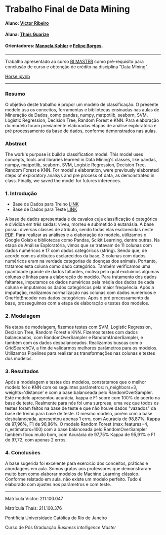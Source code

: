 <!-- antes de enviar a versão final, solicitamos que todos os comentários, colocados para orientação ao aluno, sejam removidos do arquivo -->
# Trabalho Final de Data Mining

#### Aluno: [Victor Ribeiro](https://github.com/victorgrrtj)
#### Aluna: [Thaís Guarize](https://github.com/victorgrrtj)
#### Orientadores: [Manoela Kohler](https://github.com/manoelakohler) e [Felipe Borges](https://github.com/link_do_github).

---

Trabalho apresentado ao curso [BI MASTER](https://ica.puc-rio.ai/bi-master) como pré-requisito para conclusão de curso e obtenção de crédito na disciplina "Data Mining".

[Horse.ipynb](https://github.com/victorgrrtj/dmwork/blob/main/Horse.ipynb)

---

### Resumo

<!-- trocar o texto abaixo pelo resumo do trabalho, em português -->

O objetivo deste trabalho é propor um modelo de classificação. O presente modelo usa os conceitos, ferramentas e bibliotecas ensinadas nas aulas de Mineração de Dados, como pandas, numpy, matpotlib, seaborn, SVM, Logistic Regression, Decision Tree, Random Forest e KNN. Para elaboração do modelo foram previamente elaboradas etapas de análise exploratória e pré processamento da base de dados, conforme demonstrados nas aulas.

### Abstract <!-- Opcional! Caso não aplicável, remover esta seção -->

<!-- trocar o texto abaixo pelo resumo do trabalho, em inglês -->

The work's purpose is build a classification model. This model uses concepts, tools and libraries learned in Data Mining's classes, like pandas, numpy, matpotlib, seaborn, SVM, Logistic Regression, Decision Tree, Random Forest e KNN. For model's elaboration, were previously elaborated steps of exploratory analsys and pre process of data, as demonstrated in class. Finally, we saved the model for futures inferences.

### 1. Introdução

- Base de Dados para Treino [LINK](https://github.com/victorgrrtj/dmwork/blob/main/horsetrain.csv)
- Base de Dados para Teste [LINK](https://github.com/victorgrrtj/dmwork/blob/main/horsetest.csv)

A base de dados apresentada é de cavalos cuja classificação é categórica e dividida em três saídas: viveu, morreu e submetido à eutanásia. A base possui diversas classes de atributo, sendo todas elas esclarecidas neste [PDF](https://github.com/victorgrrtj/dmwork/blob/main/DataDict.pdf).
Para realizar as análises e a elaboração do modelo, utilizamos o Google Colab e bibliotecas como Pandas, Scikit Learning, dentre outras.
Na etapa de Análise Exploratória, vimos que se tratavam de 11 colunas com dados numéricos e 17 com dados categóricos (string). Sendo que, de acordo com os atributos esclarecidos da base, 3 colunas com dados numéricos eram na verdade categorias de doenças dos animais. Portanto, tratamos esta coluna como dado categórico. Também verificamos uma quantidade grande de dados faltantes, motivo pelo qual excluímos algumas colunas e linhas para a elaboração do modelo. Para tratamento dos dados faltantes, imputamos os dados numéricos pela média dos dados de cada coluna e imputamos os dados categóricos pela maior frequência. Após a imputação, realizamos normalização nas colunas com dados numéricos e OneHotEncoder nos dados categóricos.
Após o pré processamento da base, prosseguimos com a etapa de elaboração e testes dos modelos.

### 2. Modelagem

Na etapa de modelagem, fizemos testes com SVM, Logistic Regression, Decision Tree, Random Forest e KNN. Fizemos testes com dados balanceados, com RandomOverSampler e RandomUnderSampler, e também com os dados desbalanceados. Realizamos buscas com o GridSearchCV, a fim de validarmos melhores parâmetros para os modelos. Utilizamos Pipelines para realizar as transformações nas colunas e testes dos modelos.

### 3. Resultados

Após a modelagem e testes dos modelos, constatamos que o melhor modelo foi o KNN com os seguintes parâmetros: n_neighbors=3, weights='distance' e com a base balanceada pelo RandomOverSampler. Este modelo apresentou acurácia, kappa e F1 score com 100% de acerto na base de teste. Realmente para nós foi uma surpresa, uma vez que todos os testes foram feitos na base de teste e que não houve dados "vazados" da base de treino para base de teste. O mesmo modelo, porém com a base desbalanceada, apresentou apenas 1 erro, com Acurácia de 98,87%, Kappa de 97,96%, F1 de 98,86%.
O modelo Random Forest (max_features=4, n_estimators=100) com a base balanceada pelo RandomOverSampler também ficou muito bom, com Acurácia de 97,75% Kappa de 95,91% e F1 de 97,72, com apenas 2 erros.

### 4. Conclusões

A base sugerida foi excelente para exercício dos conceitos, práticas e abordagens em aula. Somos gratos aos professores que demonstraram muito bem como elaborar modelos de Machine Learning clássico. Conforme relatado em aula, não existe um modelo perfeito. Tudo é elaborado com ajustes nos parâmetros e com teste. 

---

Matrícula Victor: 211.100.047

Matrícula Thaís: 211.100.376

Pontifícia Universidade Católica do Rio de Janeiro

Curso de Pós Graduação *Business Intelligence Master*
